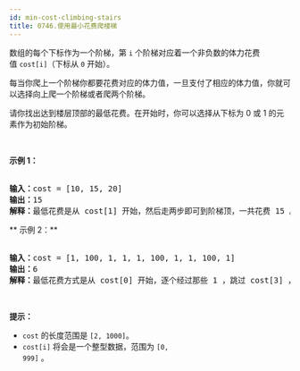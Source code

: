 ```yaml
---
id: min-cost-climbing-stairs
title: 0746.使用最小花费爬楼梯
---
```

数组的每个下标作为一个阶梯，第 <code>i</code> 个阶梯对应着一个非负数的体力花费值 <code>cost[i]</code>（下标从 <code>0</code> 开始）。

每当你爬上一个阶梯你都要花费对应的体力值，一旦支付了相应的体力值，你就可以选择向上爬一个阶梯或者爬两个阶梯。

请你找出达到楼层顶部的最低花费。在开始时，你可以选择从下标为 0 或 1 的元素作为初始阶梯。

 

**示例 1：**


<pre><br/><strong>输入：</strong>cost = [10, 15, 20]<br/><strong>输出：</strong>15<br/><strong>解释：</strong>最低花费是从 cost[1] 开始，然后走两步即可到阶梯顶，一共花费 15 。<br/></pre>

** 示例 2：**


<pre><br/><strong>输入：</strong>cost = [1, 100, 1, 1, 1, 100, 1, 1, 100, 1]<br/><strong>输出：</strong>6<br/><strong>解释：</strong>最低花费方式是从 cost[0] 开始，逐个经过那些 1 ，跳过 cost[3] ，一共花费 6 。<br/></pre>

 

**提示：**


- <code>cost</code> 的长度范围是 <code>[2, 1000]</code>。
- <code>cost[i]</code> 将会是一个整型数据，范围为 <code>[0, 999]</code> 。
